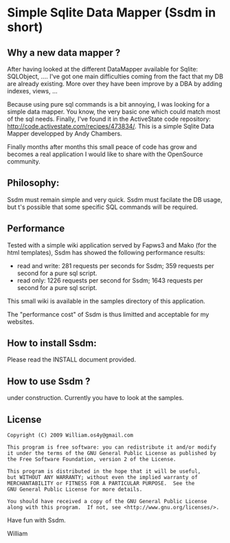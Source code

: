 Simple Sqlite Data Mapper (Ssdm in short)
=========================================

Why a new data mapper ?
----------------------
After having looked at the different DataMapper available for Sqlite: SQLObject, .... I've got one main difficulties coming from the fact that my DB are already existing. More over they have been improve by a DBA by adding indexes, views, ...

Because using pure sql commands is a bit annoying, I was looking for a simple data mapper. You know, the very basic one which could match most of the sql needs. Finally, I've found it in the ActiveState code repository: http://code.activestate.com/recipes/473834/. This is a simple Sqlite Data Mapper developped by Andy Chambers. 

Finally months after months this small peace of code has grow and becomes a real application I would like to share with the OpenSource community.

Philosophy:
-----------
Ssdm must remain simple and very quick. Ssdm must facilate the DB usage, but t's possible that some specific SQL commands will be required.  

Performance
-----------
Tested with a simple wiki application served by Fapws3 and Mako (for the html templates), Ssdm has showed the following performance results:
- read and write: 281 requests per seconds for Ssdm; 359 requests per second for a pure sql script. 
- read only: 1226 requests per second for Ssdm; 1643 requests per second for a pure sql script.

This small wiki is available in the samples directory of this application.

The "performance cost" of Ssdm is thus limitted and acceptable for my websites.

How to install Ssdm:
---------------------
Please read the INSTALL document provided. 

How to use Ssdm ?
----------------
under construction.
Currently you have to look at the samples.

License
-------

    Copyright (C) 2009 William.os4y@gmail.com

    This program is free software: you can redistribute it and/or modify
    it under the terms of the GNU General Public License as published by
    the Free Software Foundation, version 2 of the License.

    This program is distributed in the hope that it will be useful,
    but WITHOUT ANY WARRANTY; without even the implied warranty of
    MERCHANTABILITY or FITNESS FOR A PARTICULAR PURPOSE.  See the
    GNU General Public License for more details.

    You should have received a copy of the GNU General Public License
    along with this program.  If not, see <http://www.gnu.org/licenses/>.



Have fun with Ssdm. 

William
